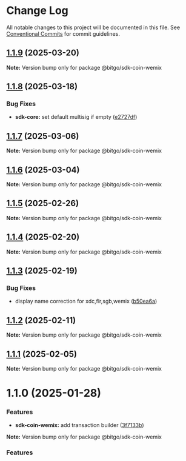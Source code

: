 # Change Log

All notable changes to this project will be documented in this file.
See [Conventional Commits](https://conventionalcommits.org) for commit guidelines.

## [1.1.9](https://github.com/BitGo/BitGoJS/compare/@bitgo/sdk-coin-wemix@1.1.8...@bitgo/sdk-coin-wemix@1.1.9) (2025-03-20)

**Note:** Version bump only for package @bitgo/sdk-coin-wemix

## [1.1.8](https://github.com/BitGo/BitGoJS/compare/@bitgo/sdk-coin-wemix@1.1.7...@bitgo/sdk-coin-wemix@1.1.8) (2025-03-18)

### Bug Fixes

- **sdk-core:** set default multisig if empty ([e2727df](https://github.com/BitGo/BitGoJS/commit/e2727dfc89dd314a607b737e761e5eff824606af))

## [1.1.7](https://github.com/BitGo/BitGoJS/compare/@bitgo/sdk-coin-wemix@1.1.6...@bitgo/sdk-coin-wemix@1.1.7) (2025-03-06)

**Note:** Version bump only for package @bitgo/sdk-coin-wemix

## [1.1.6](https://github.com/BitGo/BitGoJS/compare/@bitgo/sdk-coin-wemix@1.1.3...@bitgo/sdk-coin-wemix@1.1.6) (2025-03-04)

**Note:** Version bump only for package @bitgo/sdk-coin-wemix

## [1.1.5](https://github.com/BitGo/BitGoJS/compare/@bitgo/sdk-coin-wemix@1.1.3...@bitgo/sdk-coin-wemix@1.1.5) (2025-02-26)

**Note:** Version bump only for package @bitgo/sdk-coin-wemix

## [1.1.4](https://github.com/BitGo/BitGoJS/compare/@bitgo/sdk-coin-wemix@1.1.3...@bitgo/sdk-coin-wemix@1.1.4) (2025-02-20)

**Note:** Version bump only for package @bitgo/sdk-coin-wemix

## [1.1.3](https://github.com/BitGo/BitGoJS/compare/@bitgo/sdk-coin-wemix@1.1.2...@bitgo/sdk-coin-wemix@1.1.3) (2025-02-19)

### Bug Fixes

- display name correction for xdc,flr,sgb,wemix ([b50ea6a](https://github.com/BitGo/BitGoJS/commit/b50ea6ad6723e755ac8e5c61380ffe5735d74a4b))

## [1.1.2](https://github.com/BitGo/BitGoJS/compare/@bitgo/sdk-coin-wemix@1.1.1...@bitgo/sdk-coin-wemix@1.1.2) (2025-02-11)

**Note:** Version bump only for package @bitgo/sdk-coin-wemix

## [1.1.1](https://github.com/BitGo/BitGoJS/compare/@bitgo/sdk-coin-wemix@1.1.0...@bitgo/sdk-coin-wemix@1.1.1) (2025-02-05)

**Note:** Version bump only for package @bitgo/sdk-coin-wemix

# 1.1.0 (2025-01-28)

### Features

- **sdk-coin-wemix:** add transaction builder ([3f7133b](https://github.com/BitGo/BitGoJS/commit/3f7133b54dc09456031270aed90cf824e65cc134))

**Note:** Version bump only for package @bitgo/sdk-coin-wemix

### Features

